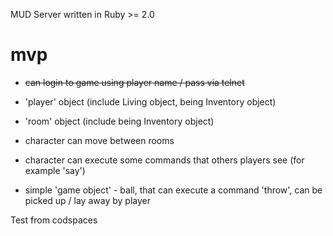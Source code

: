 MUD Server written in Ruby >= 2.0

mvp
========
* ~~can login to game using player name / pass via telnet~~


* 'player' object (include Living object, being Inventory object)
* 'room'   object (include being Inventory object)

* character can move between rooms
* character can execute some commands that others players see (for example 'say')
* simple 'game object' - ball, that can execute a command 'throw', can be picked up / lay away by player

Test from codspaces
